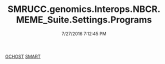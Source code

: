 ﻿---
title: SMRUCC.genomics.Interops.NBCR.MEME_Suite.Settings.Programs
date: 7/27/2016 7:12:45 PM
---

[GCHOST](T-SMRUCC.genomics.Interops.NBCR.MEME_Suite.Settings.Programs.GCHOST.html)
[SMART](T-SMRUCC.genomics.Interops.NBCR.MEME_Suite.Settings.Programs.SMART.html)
